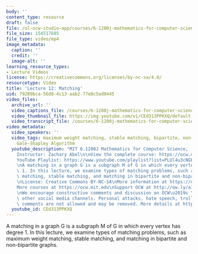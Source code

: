 ```yaml
---
body: ''
content_type: resource
draft: false
file: /ol-ocw-studio-app/courses/6-1200j-mathematics-for-computer-science-spring-2024/61200-sp24-lecture12-2024mar21_360p_16_9.mp4
file_size: 154517685
file_type: video/mp4
image_metadata:
  caption: ''
  credit: ''
  image-alt: ''
learning_resource_types:
- Lecture Videos
license: https://creativecommons.org/licenses/by-nc-sa/4.0/
resourcetype: Video
title: 'Lecture 12: Matching'
uid: 79289bca-56d8-4c13-aab2-77e8c5ad0445
video_files:
  archive_url: ''
  video_captions_file: /courses/6-1200j-mathematics-for-computer-science-spring-2024/1VrQHI7VLyB2Pwfa84Rb8XZrQbqLLbnyT_transcript.webvtt
  video_thumbnail_file: https://img.youtube.com/vi/CEd313PPKXQ/default.jpg
  video_transcript_file: /courses/6-1200j-mathematics-for-computer-science-spring-2024/1VrQHI7VLyB2Pwfa84Rb8XZrQbqLLbnyT_transcript.pdf
video_metadata:
  video_speakers: ''
  video_tags: maximum weight matching, stable matching, bipartite, non-bipartite,
    Gale-Shapley Algorithm
  youtube_description: "MIT 6.1200J Mathematics for Computer Science,  Spring 2024\n\
    Instructor: Zachary Abel\n\nView the complete course: https://ocw.mit.edu/courses/6-1200j-mathematics-for-computer-science-spring-2024/\n\
    YouTube Playlist: https://www.youtube.com/playlist?list=PLUl4u3cNGP61VNvICqk2HXJTonnKgAc9d\n\
    \nA matching in a graph G is a subgraph M of G in which every vertex has degree\
    \ 1. In this lecture, we examine types of matching problems, such as maximum weight\
    \ matching, stable matching, and matching in bipartite and non-bipartite graphs.\n\
    \nLicense: Creative Commons BY-NC-SA\nMore information at https://ocw.mit.edu/terms\n\
    More courses at https://ocw.mit.edu\nSupport OCW at http://ow.ly/a1If50zVRlQ\n\
    \nWe encourage constructive comments and discussion on OCW\u2019s YouTube and\
    \ other social media channels. Personal attacks, hate speech, trolling, and inappropriate\
    \ comments are not allowed and may be removed. More details at https://ocw.mit.edu/comments."
  youtube_id: CEd313PPKXQ
---
```

A matching in a graph G is a subgraph M of G in which every vertex has degree 1. In this lecture, we examine types of matching problems, such as maximum weight matching, stable matching, and matching in bipartite and non-bipartite graphs.
